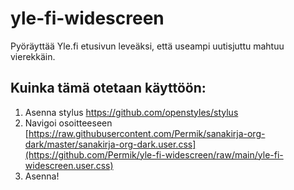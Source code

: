 # yle-fi-widescreen
Pyöräyttää Yle.fi etusivun leveäksi, että useampi uutisjuttu mahtuu vierekkäin.

## Kuinka tämä otetaan käyttöön:

1. Asenna stylus https://github.com/openstyles/stylus
2. Navigoi osoitteeseen [https://raw.githubusercontent.com/Permik/sanakirja-org-dark/master/sanakirja-org-dark.user.css](https://github.com/Permik/yle-fi-widescreen/raw/main/yle-fi-widescreen.user.css)
3. Asenna!

